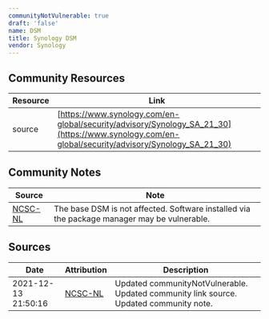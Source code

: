 ```yaml
---
communityNotVulnerable: true
draft: 'false'
name: DSM
title: Synology DSM
vendor: Synology
---
```



## Community Resources
| Resource | Link |
| --- | --- |
| source | [https://www.synology.com/en-global/security/advisory/Synology_SA_21_30](https://www.synology.com/en-global/security/advisory/Synology_SA_21_30) |

## Community Notes
| Source | Note |
| --- | --- |
| [NCSC-NL](https://github.com/NCSC-NL/log4shell/blob/main/software/README.md) | The base DSM is not affected. Software installed via the package manager may be vulnerable. |

## Sources
| Date | Attribution | Description |
| --- | --- | --- |
| 2021-12-13 21:50:16 | [NCSC-NL](https://github.com/NCSC-NL/log4shell/blob/main/software/README.md) | Updated communityNotVulnerable. Updated community link source. Updated community note.  |
